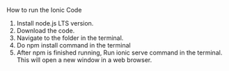 How to run the Ionic Code

1. Install node.js LTS version.
2. Download the code.
3. Navigate to the folder in the terminal.
4. Do npm install command in the terminal
5. After npm is finished running, Run ionic serve command in the terminal. This will open a new window in a web browser.
